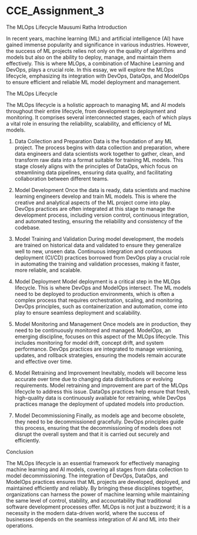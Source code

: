 # CCE_Assignment_3
The MLOps Lifecycle
Mausumi Ratha
Introduction

In recent years, machine learning (ML) and artificial intelligence (AI) have gained immense popularity and significance in various industries. However, the success of ML projects relies not only on the quality of algorithms and models but also on the ability to deploy, manage, and maintain them effectively. This is where MLOps, a combination of Machine Learning and DevOps, plays a crucial role. In this essay, we will explore the MLOps lifecycle, emphasizing its integration with DevOps, DataOps, and ModelOps to ensure efficient and reliable ML model deployment and management.

The MLOps Lifecycle

The MLOps lifecycle is a holistic approach to managing ML and AI models throughout their entire lifecycle, from development to deployment and monitoring. It comprises several interconnected stages, each of which plays a vital role in ensuring the reliability, scalability, and efficiency of ML models.

1. Data Collection and Preparation
Data is the foundation of any ML project. The process begins with data collection and preparation, where data engineers and data scientists work together to gather, clean, and transform raw data into a format suitable for training ML models. This stage closely aligns with the principles of DataOps, which focus on streamlining data pipelines, ensuring data quality, and facilitating collaboration between different teams.

2. Model Development
Once the data is ready, data scientists and machine learning engineers develop and train ML models. This is where the creative and analytical aspects of the ML project come into play. DevOps practices are often integrated at this stage to manage the development process, including version control, continuous integration, and automated testing, ensuring the reliability and consistency of the codebase.

3. Model Training and Validation
During model development, the models are trained on historical data and validated to ensure they generalize well to new, unseen data. Continuous integration and continuous deployment (CI/CD) practices borrowed from DevOps play a crucial role in automating the training and validation processes, making it faster, more reliable, and scalable.

4. Model Deployment
Model deployment is a critical step in the MLOps lifecycle. This is where DevOps and ModelOps intersect. The ML models need to be deployed to production environments, which is often a complex process that requires orchestration, scaling, and monitoring. DevOps principles, such as containerization and automation, come into play to ensure seamless deployment and scalability.

5. Model Monitoring and Management
Once models are in production, they need to be continuously monitored and managed. ModelOps, an emerging discipline, focuses on this aspect of the MLOps lifecycle. This includes monitoring for model drift, concept drift, and system performance. DevOps practices are integrated to manage versioning, updates, and rollback strategies, ensuring the models remain accurate and effective over time.

6. Model Retraining and Improvement
Inevitably, models will become less accurate over time due to changing data distributions or evolving requirements. Model retraining and improvement are part of the MLOps lifecycle to address this issue. DataOps practices help ensure that fresh, high-quality data is continuously available for retraining, while DevOps practices manage the deployment of updated models into production.

7. Model Decommissioning
Finally, as models age and become obsolete, they need to be decommissioned gracefully. DevOps principles guide this process, ensuring that the decommissioning of models does not disrupt the overall system and that it is carried out securely and efficiently.

Conclusion

The MLOps lifecycle is an essential framework for effectively managing machine learning and AI models, covering all stages from data collection to model decommissioning. The integration of DevOps, DataOps, and ModelOps practices ensures that ML projects are developed, deployed, and maintained efficiently and reliably. By bringing these disciplines together, organizations can harness the power of machine learning while maintaining the same level of control, stability, and accountability that traditional software development processes offer. MLOps is not just a buzzword; it is a necessity in the modern data-driven world, where the success of businesses depends on the seamless integration of AI and ML into their operations.
